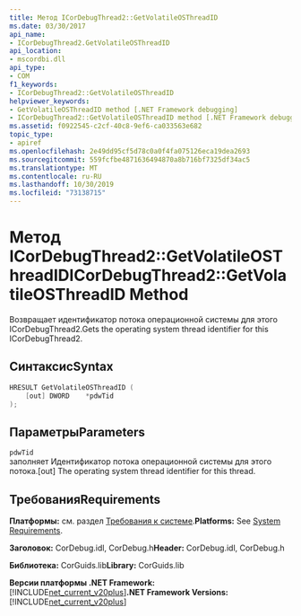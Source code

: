 ```yaml
---
title: Метод ICorDebugThread2::GetVolatileOSThreadID
ms.date: 03/30/2017
api_name:
- ICorDebugThread2.GetVolatileOSThreadID
api_location:
- mscordbi.dll
api_type:
- COM
f1_keywords:
- ICorDebugThread2::GetVolatileOSThreadID
helpviewer_keywords:
- GetVolatileOSThreadID method [.NET Framework debugging]
- ICorDebugThread2::GetVolatileOSThreadID method [.NET Framework debugging]
ms.assetid: f0922545-c2cf-40c8-9ef6-ca033563e682
topic_type:
- apiref
ms.openlocfilehash: 2e49dd95cf5d78c0a0f4fa075126eca19dea2693
ms.sourcegitcommit: 559fcfbe4871636494870a8b716bf7325df34ac5
ms.translationtype: MT
ms.contentlocale: ru-RU
ms.lasthandoff: 10/30/2019
ms.locfileid: "73138715"
---
```

# <a name="icordebugthread2getvolatileosthreadid-method"></a><span data-ttu-id="82fd1-102">Метод ICorDebugThread2::GetVolatileOSThreadID</span><span class="sxs-lookup"><span data-stu-id="82fd1-102">ICorDebugThread2::GetVolatileOSThreadID Method</span></span>
<span data-ttu-id="82fd1-103">Возвращает идентификатор потока операционной системы для этого ICorDebugThread2.</span><span class="sxs-lookup"><span data-stu-id="82fd1-103">Gets the operating system thread identifier for this ICorDebugThread2.</span></span>  
  
## <a name="syntax"></a><span data-ttu-id="82fd1-104">Синтаксис</span><span class="sxs-lookup"><span data-stu-id="82fd1-104">Syntax</span></span>  
  
```cpp  
HRESULT GetVolatileOSThreadID (  
    [out] DWORD    *pdwTid  
);  
```  
  
## <a name="parameters"></a><span data-ttu-id="82fd1-105">Параметры</span><span class="sxs-lookup"><span data-stu-id="82fd1-105">Parameters</span></span>  
 `pdwTid`  
 <span data-ttu-id="82fd1-106">заполняет Идентификатор потока операционной системы для этого потока.</span><span class="sxs-lookup"><span data-stu-id="82fd1-106">[out] The operating system thread identifier for this thread.</span></span>  
  
## <a name="requirements"></a><span data-ttu-id="82fd1-107">Требования</span><span class="sxs-lookup"><span data-stu-id="82fd1-107">Requirements</span></span>  
 <span data-ttu-id="82fd1-108">**Платформы:** см. раздел [Требования к системе](../../../../docs/framework/get-started/system-requirements.md).</span><span class="sxs-lookup"><span data-stu-id="82fd1-108">**Platforms:** See [System Requirements](../../../../docs/framework/get-started/system-requirements.md).</span></span>  
  
 <span data-ttu-id="82fd1-109">**Заголовок:** CorDebug.idl, CorDebug.h</span><span class="sxs-lookup"><span data-stu-id="82fd1-109">**Header:** CorDebug.idl, CorDebug.h</span></span>  
  
 <span data-ttu-id="82fd1-110">**Библиотека:** CorGuids.lib</span><span class="sxs-lookup"><span data-stu-id="82fd1-110">**Library:** CorGuids.lib</span></span>  
  
 <span data-ttu-id="82fd1-111">**Версии платформы .NET Framework:** [!INCLUDE[net_current_v20plus](../../../../includes/net-current-v20plus-md.md)]</span><span class="sxs-lookup"><span data-stu-id="82fd1-111">**.NET Framework Versions:** [!INCLUDE[net_current_v20plus](../../../../includes/net-current-v20plus-md.md)]</span></span>
